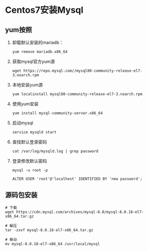 # Centos7安装Mysql

## yum按照

1. 卸载默认安装的mariadb：

   ```shell
   yum remove mariadb.x86_64
   ```

2. 获取mysql官方yum源

   ```shell
   wget https://repo.mysql.com//mysql80-community-release-el7-3.noarch.rpm
   ```

3. 本地安装yum源

   ```shell
   yum localinstall mysql80-community-release-el7-3.noarch.rpm
   ```

4. 使用yum安装

   ```shell
   yum install mysql-community-server.x86_64
   ```

5. 启动mysql

   ```shell
   service mysqld start
   ```

6. 查找默认登录密码

   ```shell
   cat /var/log/mysqld.log | grep password
   ```

7. 登录修改默认密码

   ```shell
   mysql -u root -p

   ALTER USER 'root'@'localhost' IDENTIFIED BY 'new password';
   ```

## 源码包安装

```shell
# 下载
wget https://cdn.mysql.com/archives/mysql-8.0/mysql-8.0.18-el7-x86_64.tar.gz

# 解压
tar -zxvf mysql-8.0.18-el7-x86_64.tar.gz

# 移动
mv mysql-8.0.18-el7-x86_64 /usr/local/mysql
```